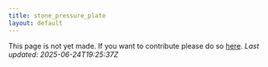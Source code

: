 ```yaml
---
title: stone_pressure_plate
layout: default
---
```


This page is not yet made. If you want to contribute please do so [here](https://github.com/CrazyH2/Bigstone/blob/wiki/components/stone_pressure_plate.md).
_Last updated: 2025-06-24T19:25:37Z_
